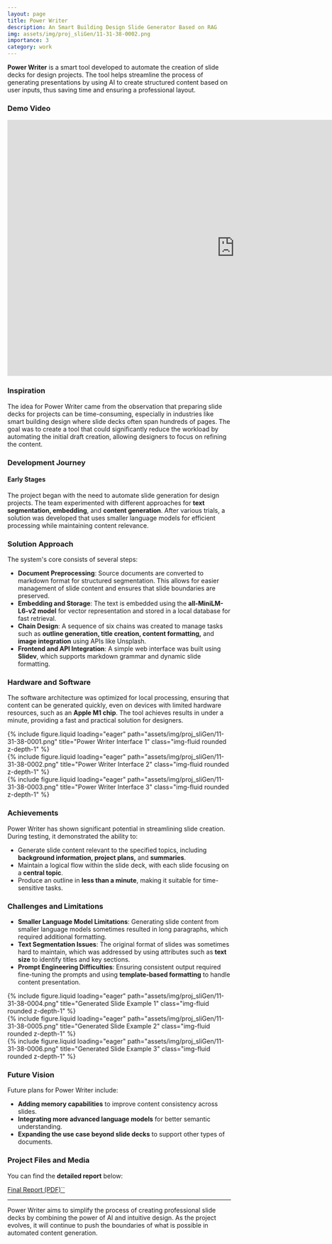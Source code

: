 ```yaml
---
layout: page
title: Power Writer
description: An Smart Building Design Slide Generator Based on RAG
img: assets/img/proj_sliGen/11-31-38-0002.png
importance: 3
category: work
---
```


**Power Writer** is a smart tool developed to automate the creation of slide decks for design projects. The tool helps streamline the process of generating presentations by using AI to create structured content based on user inputs, thus saving time and ensuring a professional layout.

### Demo Video

<iframe id="kaltura_player" src='https://cdnapisec.kaltura.com/p/1660902/embedPlaykitJs/uiconf_id/55063182?iframeembed=true&amp;entry_id=1_w4snuodx&amp;config%5Bprovider%5D=%7B%22widgetId%22%3A%221_p69nor2g%22%7D&amp;config%5Bplayback%5D=%7B%22startTime%22%3A0%7D'  style="width: 1024px;height: 576px;border: 0;" allowfullscreen webkitallowfullscreen mozAllowFullScreen allow="autoplay *; fullscreen *; encrypted-media *"  title="24Summer Interen Demo-Up to 4K"></iframe>

### Inspiration

The idea for Power Writer came from the observation that preparing slide decks for projects can be time-consuming, especially in industries like smart building design where slide decks often span hundreds of pages. The goal was to create a tool that could significantly reduce the workload by automating the initial draft creation, allowing designers to focus on refining the content.

### Development Journey

#### Early Stages

The project began with the need to automate slide generation for design projects. The team experimented with different approaches for **text segmentation, embedding**, and **content generation**. After various trials, a solution was developed that uses smaller language models for efficient processing while maintaining content relevance.

### Solution Approach

The system's core consists of several steps:

- **Document Preprocessing**: Source documents are converted to markdown format for structured segmentation. This allows for easier management of slide content and ensures that slide boundaries are preserved.
- **Embedding and Storage**: The text is embedded using the **all-MiniLM-L6-v2 model** for vector representation and stored in a local database for fast retrieval.
- **Chain Design**: A sequence of six chains was created to manage tasks such as **outline generation, title creation, content formatting,** and **image integration** using APIs like Unsplash.
- **Frontend and API Integration**: A simple web interface was built using **Slidev**, which supports markdown grammar and dynamic slide formatting.

### Hardware and Software

The software architecture was optimized for local processing, ensuring that content can be generated quickly, even on devices with limited hardware resources, such as an **Apple M1 chip**. The tool achieves results in under a minute, providing a fast and practical solution for designers.

<div class="row">
    <div class="col-sm mt-3 mt-md-0">
        {% include figure.liquid loading="eager" path="assets/img/proj_sliGen/11-31-38-0001.png" title="Power Writer Interface 1" class="img-fluid rounded z-depth-1" %}
    </div>
    <div class="col-sm mt-3 mt-md-0">
        {% include figure.liquid loading="eager" path="assets/img/proj_sliGen/11-31-38-0002.png" title="Power Writer Interface 2" class="img-fluid rounded z-depth-1" %}
    </div>
    <div class="col-sm mt-3 mt-md-0">
        {% include figure.liquid loading="eager" path="assets/img/proj_sliGen/11-31-38-0003.png" title="Power Writer Interface 3" class="img-fluid rounded z-depth-1" %}
    </div>
</div>

### Achievements

Power Writer has shown significant potential in streamlining slide creation. During testing, it demonstrated the ability to:

- Generate slide content relevant to the specified topics, including **background information, project plans,** and **summaries**.
- Maintain a logical flow within the slide deck, with each slide focusing on a **central topic**.
- Produce an outline in **less than a minute**, making it suitable for time-sensitive tasks.

### Challenges and Limitations

- **Smaller Language Model Limitations**: Generating slide content from smaller language models sometimes resulted in long paragraphs, which required additional formatting.
- **Text Segmentation Issues**: The original format of slides was sometimes hard to maintain, which was addressed by using attributes such as **text size** to identify titles and key sections.
- **Prompt Engineering Difficulties**: Ensuring consistent output required fine-tuning the prompts and using **template-based formatting** to handle content presentation.

<div class="row">
    <div class="col-sm mt-3 mt-md-0">
        {% include figure.liquid loading="eager" path="assets/img/proj_sliGen/11-31-38-0004.png" title="Generated Slide Example 1" class="img-fluid rounded z-depth-1" %}
    </div>
    <div class="col-sm mt-3 mt-md-0">
        {% include figure.liquid loading="eager" path="assets/img/proj_sliGen/11-31-38-0005.png" title="Generated Slide Example 2" class="img-fluid rounded z-depth-1" %}
    </div>
    <div class="col-sm mt-3 mt-md-0">
        {% include figure.liquid loading="eager" path="assets/img/proj_sliGen/11-31-38-0006.png" title="Generated Slide Example 3" class="img-fluid rounded z-depth-1" %}
    </div>
</div>

### Future Vision

Future plans for Power Writer include:

- **Adding memory capabilities** to improve content consistency across slides.
- **Integrating more advanced language models** for better semantic understanding.
- **Expanding the use case beyond slide decks** to support other types of documents.

### Project Files and Media

You can find the **detailed report** below:

<a href="../../assets/pdf/proj_sliGen/PowerWriter_Final_Report.pdf">Final Report (PDF)``</a>

---

Power Writer aims to simplify the process of creating professional slide decks by combining the power of AI and intuitive design. As the project evolves, it will continue to push the boundaries of what is possible in automated content generation.
